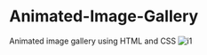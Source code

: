 # Animated-Image-Gallery
Animated image gallery using HTML and CSS
![i1](https://user-images.githubusercontent.com/91768766/152767479-afa73285-4616-4209-8551-571f2c3b41f3.jpg)
